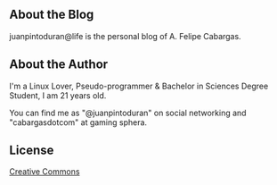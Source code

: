 ## About the Blog

juanpintoduran@life is the personal blog of A. Felipe Cabargas.

## About the Author

I'm a Linux Lover, Pseudo-programmer & Bachelor in Sciences Degree Student, I am 21 years old.

You can find me as "@juanpintoduran" on social networking and "cabargasdotcom" at gaming sphera.

## License

[Creative Commons](http://creativecommons.org/licenses/by-nc-sa/3.0/)
